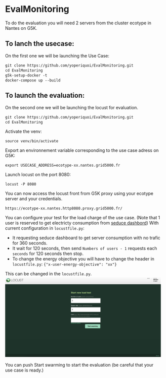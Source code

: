 # EvalMonitoring
To do the evaluation you will need 2 servers from the cluster ecotype in Nantes on G5K.

## To lanch the usecase:
On the first one we will be launching the Use Case:

```ssh
git clone https://github.com/yoperiquoi/EvalMonitoring.git
cd EvalMonitoring
g5k-setup-docker -t
docker-compose up --build
```

## To launch the evaluation:

On the second one we will be launching the locust for evaluation.
```ssh
git clone https://github.com/yoperiquoi/EvalMonitoring.git
cd EvalMonitoring
```

Activate the venv:
```ssh
source venv/bin/activate
````

Export an environnement variable corresponding to the use case adress on G5K:

```ssh
export USECASE_ADDRESS=ecotype-xx.nantes.grid5000.fr
```

Launch locust on the port 8080:

```ssh
locust -P 8080
```

You can now access the locust front from G5K proxy using your ecotype server and your credentials.
```
https://ecotype-xx.nantes.http8080.proxy.grid5000.fr/
```

You can configure your test for the load charge of the use case. (Note that 1 user is reserved to get electricty consumption from [seduce dashbord](https://hub.imt-atlantique.fr/seduce/grafana/d/TSY_RlpGz/seduce-project?orgId=1))
With current configuration in ```locustfile.py```:
- It requesting seduce dashboard to get server consumption with no trafic for 360 seconds.
- It wait for 120 seconds, then send ```Numbers of users - 1``` requests each ```seconds``` for 120 seconds then stop.
- To change the energy objective you will have to change the header in ```locustfile.py```: ```{"x-user-energy-objective": "xx"}```

This can be changed in the ```locustfile.py```.
![locust frontend](https://github.com/yoperiquoi/EvalMonitoring/blob/main/locust_front.jpg?raw=true)

You can push Start swarming to start the evaluation (be careful that your use case is ready.)
